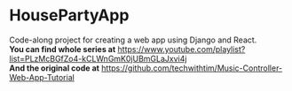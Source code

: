 # HousePartyApp

Code-along project for creating a web app using Django and React.  
**You can find whole series at** https://www.youtube.com/playlist?list=PLzMcBGfZo4-kCLWnGmK0jUBmGLaJxvi4j  
**And the original code at** https://github.com/techwithtim/Music-Controller-Web-App-Tutorial
